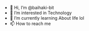 - 👋 Hi, I’m @baihaki-bit
- 👀 I’m interested in Technology
- 🌱 I’m currently learning About life lol
- 📫 How to reach me 

<!---
baihaki-bit/baihaki-bit is a ✨ special ✨ repository because its `README.md` (this file) appears on your GitHub profile.
You can click the Preview link to take a look at your changes.
--->
